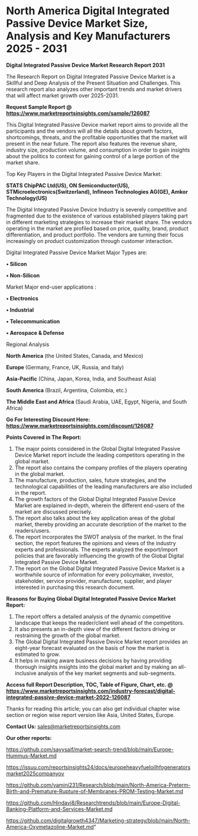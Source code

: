 # North America Digital Integrated Passive Device Market Size, Analysis and Key Manufacturers 2025 - 2031

<strong>Digital Integrated Passive Device Market Research Report 2031</strong>

The Research Report on Digital Integrated Passive Device Market is a Skillful and Deep Analysis of the Present Situation and Challenges. This research report also analyzes other important trends and market drivers that will affect market growth over 2025-2031.

<strong>Request Sample Report @ <a href=https://www.marketreportsinsights.com/sample/126087>https://www.marketreportsinsights.com/sample/126087</a></strong>

This Digital Integrated Passive Device market report aims to provide all the participants and the vendors will all the details about growth factors, shortcomings, threats, and the profitable opportunities that the market will present in the near future. The report also features the revenue share, industry size, production volume, and consumption in order to gain insights about the politics to contest for gaining control of a large portion of the market share.

Top Key Players in the Digital Integrated Passive Device Market:

<strong>STATS ChipPAC Ltd(US), ON Semiconductor(US), STMicroelectronics(Switzerland), Infineon Technologies AG(GE), Amkor Technology(US)</strong>

The Digital Integrated Passive Device Industry is severely competitive and fragmented due to the existence of various established players taking part in different marketing strategies to increase their market share. The vendors operating in the market are profiled based on price, quality, brand, product differentiation, and product portfolio. The vendors are turning their focus increasingly on product customization through customer interaction.

Digital Integrated Passive Device Market Major Types are:

<strong>• Silicon

• Non-Silicon</strong>

Market Major end-user applications :

<strong>• Electronics

• Industrial

• Telecommunication

• Aerospace & Defense</strong>

Regional Analysis

</u><strong><b>North America</b></strong> (the United States, Canada, and Mexico)

<strong><b>Europe </b></strong>(Germany, France, UK, Russia, and Italy)

<strong><b>Asia-Pacific</b></strong> (China, Japan, Korea, India, and Southeast Asia)

<strong><b>South America</b></strong> (Brazil, Argentina, Colombia, etc.)

<strong><b>The Middle East and Africa</b></strong> (Saudi Arabia, UAE, Egypt, Nigeria, and South Africa)

<strong>Go For Interesting Discount Here: <a href=https://www.marketreportsinsights.com/discount/126087>https://www.marketreportsinsights.com/discount/126087</a></strong>

<strong>Points Covered in The Report:</strong>
<ol>
  <li>The major points considered in the Global Digital Integrated Passive Device Market report include the leading competitors operating in the global market.</li>
  <li>The report also contains the company profiles of the players operating in the global market.</li>
  <li>The manufacture, production, sales, future strategies, and the technological capabilities of the leading manufacturers are also included in the report.</li>
  <li>The growth factors of the Global Digital Integrated Passive Device Market are explained in-depth, wherein the different end-users of the market are discussed precisely.</li>
  <li>The report also talks about the key application areas of the global market, thereby providing an accurate description of the market to the readers/users.</li>
  <li>The report incorporates the SWOT analysis of the market. In the final section, the report features the opinions and views of the industry experts and professionals. The experts analyzed the export/import policies that are favorably influencing the growth of the Global Digital Integrated Passive Device Market.</li>
  <li>The report on the Global Digital Integrated Passive Device Market is a worthwhile source of information for every policymaker, investor, stakeholder, service provider, manufacturer, supplier, and player interested in purchasing this research document.</li>
</ol>
<strong>Reasons for Buying Global Digital Integrated Passive Device Market Report:</strong>

<ol>
  <li>The report offers a detailed analysis of the dynamic competitive landscape that keeps the reader/client well ahead of the competitors.</li>
  <li>It also presents an in-depth view of the different factors driving or restraining the growth of the global market.</li>
  <li>The Global Digital Integrated Passive Device Market report provides an eight-year forecast evaluated on the basis of how the market is estimated to grow.</li>
  <li>It helps in making aware business decisions by having providing thorough insights insights into the global market and by making an all-inclusive analysis of the key market segments and sub-segments.</li>
</ol>
<strong>Access full Report Description, TOC, Table of Figure, Chart, etc. @ <a href=https://www.marketreportsinsights.com/industry-forecast/digital-integrated-passive-device-market-2022-126087>https://www.marketreportsinsights.com/industry-forecast/digital-integrated-passive-device-market-2022-126087</a></strong>


Thanks for reading this article; you can also get individual chapter wise section or region wise report version like Asia, United States, Europe.

<strong>Contact Us:</strong>
sales@marketreportsinsights.com

<strong>Our other reports:</strong>

<a href=https://github.com/sayysaif/market-search-trend/blob/main/Europe-Hummus-Market.md>https://github.com/sayysaif/market-search-trend/blob/main/Europe-Hummus-Market.md</a>

<a href=https://issuu.com/reportsinsights24/docs/europeheavyfueloilhfogeneratorsmarket2025companyov>https://issuu.com/reportsinsights24/docs/europeheavyfueloilhfogeneratorsmarket2025companyov</a>

<a href=https://github.com/yamini231/Research/blob/main/North-America-Preterm-Birth-and-Premature-Rupture-of-Membranes-PROM-Testing-Market.md>https://github.com/yamini231/Research/blob/main/North-America-Preterm-Birth-and-Premature-Rupture-of-Membranes-PROM-Testing-Market.md</a>

<a href=https://github.com/Hindavi8/Researchtrends/blob/main/Europe-Digital-Banking-Platform-and-Services-Market.md>https://github.com/Hindavi8/Researchtrends/blob/main/Europe-Digital-Banking-Platform-and-Services-Market.md</a>

<a href=https://github.com/digitalgrowth4347/Marketing-strategy/blob/main/North-America-Oxymetazoline-Market.md>https://github.com/digitalgrowth4347/Marketing-strategy/blob/main/North-America-Oxymetazoline-Market.md</a>"
